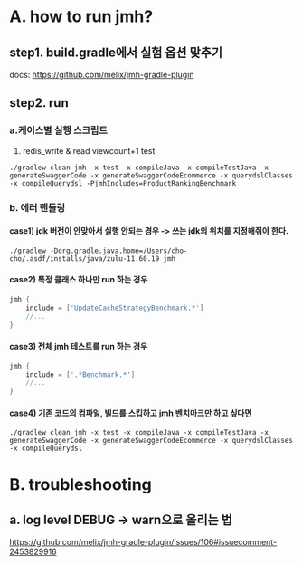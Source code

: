 # A. how to run jmh?

## step1. build.gradle에서 실험 옵션 맞추기

docs: https://github.com/melix/jmh-gradle-plugin

## step2. run

### a.케이스별 실행 스크립트

1. redis_write & read viewcount+1 test

```
./gradlew clean jmh -x test -x compileJava -x compileTestJava -x generateSwaggerCode -x generateSwaggerCodeEcommerce -x querydslClasses -x compileQuerydsl -PjmhIncludes=ProductRankingBenchmark
```

### b. 에러 핸들링

#### case1) jdk 버전이 안맞아서 실행 안되는 경우 -> 쓰는 jdk의 위치를 지정해줘야 한다.

```
./gradlew -Dorg.gradle.java.home=/Users/cho-cho/.asdf/installs/java/zulu-11.60.19 jmh
```

#### case2) 특정 클래스 하나만 run 하는 경우

```build.gradle
jmh {
    include = ['UpdateCacheStrategyBenchmark.*']
    //...
}
```

#### case3) 전체 jmh 테스트를 run 하는 경우

```build.gradle
jmh {
    include = ['.*Benchmark.*']
    //...
}
```

#### case4) 기존 코드의 컴파일, 빌드를 스킵하고 jmh 벤치마크만 하고 싶다면

```
./gradlew clean jmh -x test -x compileJava -x compileTestJava -x generateSwaggerCode -x generateSwaggerCodeEcommerce -x querydslClasses -x compileQuerydsl 
```

# B. troubleshooting

## a. log level DEBUG -> warn으로 올리는 법

https://github.com/melix/jmh-gradle-plugin/issues/106#issuecomment-2453829916

